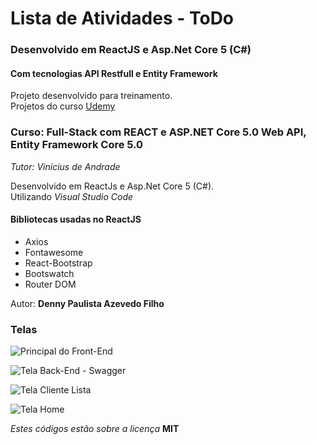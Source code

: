 # Lista de Atividades - ToDo

### Desenvolvido em ReactJS e Asp.Net Core 5 (C#)

#### Com tecnologias API Restfull e Entity Framework

Projeto desenvolvido para treinamento.  
Projetos do curso [Udemy](https://www.udemy.com/course/seja-full-stack-com-react-redux-e-aspnetcore-efcore/learn/lecture/27747346?start=0#overview)

### Curso: Full-Stack com REACT e ASP.NET Core 5.0 Web API, Entity Framework Core 5.0

_Tutor: Vinícius de Andrade_

Desenvolvido em ReactJs e Asp.Net Core 5 (C#).  
Utilizando _Visual Studio Code_

#### Bibliotecas usadas no ReactJS

-   Axios
-   Fontawesome
-   React-Bootstrap
-   Bootswatch
-   Router DOM

Autor: **Denny Paulista Azevedo Filho**

### Telas

![Principal do Front-End](https://md.dev.br/img/TreinaAula/toasp5atividade.png)

![Tela Back-End - Swagger](https://md.dev.br/img/TreinaAula/toasp5back.png)

![Tela Cliente Lista](https://md.dev.br/img/TreinaAula/toasp5clientelista.png)

![Tela Home](https://md.dev.br/img/TreinaAula/toasp5home.png)

_Estes códigos estão sobre a licença_ **MIT**
